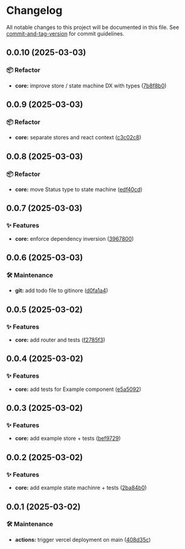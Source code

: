 # Changelog

All notable changes to this project will be documented in this file. See [commit-and-tag-version](https://github.com/absolute-version/commit-and-tag-version) for commit guidelines.

## 0.0.10 (2025-03-03)


### 📦 Refactor

* **core:** improve store / state machine DX with types ([7b8f8b0](https://github.com/dimitrilahaye/deezer-podcasts-manager/commit/7b8f8b0bd54740e2852a418f631a3db5e8e6c7f8))

## 0.0.9 (2025-03-03)


### 📦 Refactor

* **core:** separate stores and react context ([c3c02c8](https://github.com/dimitrilahaye/deezer-podcasts-manager/commit/c3c02c8931e574705511a1bbffbeeb9c9aa5052c))

## 0.0.8 (2025-03-03)


### 📦 Refactor

* **core:** move Status type to state machine ([edf40cd](https://github.com/dimitrilahaye/deezer-podcasts-manager/commit/edf40cdb0ba17250558f72e93612406c74b7a7b8))

## 0.0.7 (2025-03-03)


### ✨ Features

* **core:** enforce dependency inversion ([3967800](https://github.com/dimitrilahaye/deezer-podcasts-manager/commit/3967800ba61094ac3c39694c1abb19df5bca997d))

## 0.0.6 (2025-03-03)


### 🛠️ Maintenance

* **git:** add todo file to gitinore ([d0fa1a4](https://github.com/dimitrilahaye/deezer-podcasts-manager/commit/d0fa1a4ebf6dfff5d8dc25942c76f7ae06310c4c))

## 0.0.5 (2025-03-02)


### ✨ Features

* **core:** add router and tests ([f2785f3](https://github.com/dimitrilahaye/deezer-podcasts-manager/commit/f2785f3c709e294aea355fc0dff21c81c77c8aa2))

## 0.0.4 (2025-03-02)


### ✨ Features

* **core:** add tests for Example component ([e5a5092](https://github.com/dimitrilahaye/deezer-podcasts-manager/commit/e5a5092221cb28f5a3dd416a803c70becc1a09a1))

## 0.0.3 (2025-03-02)


### ✨ Features

* **core:** add example store + tests ([bef9729](https://github.com/dimitrilahaye/deezer-podcasts-manager/commit/bef972999557ae6981713b3c2a007de529665116))

## 0.0.2 (2025-03-02)


### ✨ Features

* **core:** add example state machinre + tests ([2ba84b0](https://github.com/dimitrilahaye/deezer-podcasts-manager/commit/2ba84b0d8e388aea7788e286f84c3d5d82f9ed00))

## 0.0.1 (2025-03-02)


### 🛠️ Maintenance

* **actions:** trigger vercel deployment on main ([408d35c](https://github.com/dimitrilahaye/deezer-podcasts-manager/commit/408d35c6f9cdf19da4b15e4c9bed44622f44cb31))
